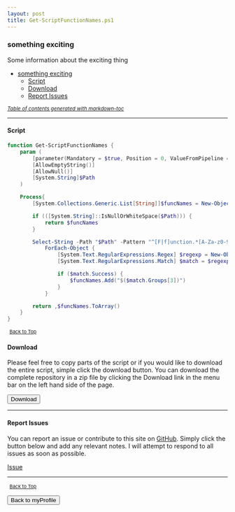 ```yaml
---
layout: post
title: Get-ScriptFunctionNames.ps1
---
```


### something exciting

Some information about the exciting thing

- [something exciting](#something-exciting)
  - [Script](#script)
  - [Download](#download)
  - [Report Issues](#report-issues)

<small><i><a href='http://ecotrust-canada.github.io/markdown-toc/'>Table of contents generated with markdown-toc</a></i></small>

---

#### Script

```powershell
function Get-ScriptFunctionNames {
    param (
        [parameter(Mandatory = $true, Position = 0, ValueFromPipeline = $true)]
        [AllowEmptyString()]
        [AllowNull()]
        [System.String]$Path
    )

    Process{
        [System.Collections.Generic.List[String]]$funcNames = New-Object System.Collections.Generic.List[String]

        if (([System.String]::IsNullOrWhiteSpace($Path))) {
			return $funcNames
		}

		Select-String -Path "$Path" -Pattern "^[F|f]unction.*[A-Za-z0-9+]-[A-Za-z0-9+]" |
			ForEach-Object {
				[System.Text.RegularExpressions.Regex] $regexp = New-Object Regex("(function)( +)([\w-]+)")
				[System.Text.RegularExpressions.Match] $match = $regexp.Match("$_")

				if ($match.Success)	{
					$funcNames.Add("$($match.Groups[3])")
				}
			}

        return ,$funcNames.ToArray()
    }
}
```

<span style="font-size:11px;"><a href="#"><i class="fas fa-caret-up" aria-hidden="true" style="color: white; margin-right:5px;"></i>Back to Top</a></span>

#### Download

Please feel free to copy parts of the script or if you would like to download the entire script, simple click the download button. You can download the complete repository in a zip file by clicking the Download link in the menu bar on the left hand side of the page.

<button class="btn" type="submit" onclick="window.open('http://agamar.domain.leigh-services.com:4000/powershell/functions/myProfile/Get-ScriptFunctionNames.ps1')">
    <i class="fa fa-cloud-download-alt">
    </i>
        Download
</button>

---

#### Report Issues

You can report an issue or contribute to this site on <a href="https://github.com/BanterBoy/scripts-blog/issues">GitHub</a>. Simply click the button below and add any relevant notes. I will attempt to respond to all issues as soon as possible.

<!-- Place this tag where you want the button to render. -->

<a class="github-button" href="https://github.com/BanterBoy/scripts-blog/issues/new?title=Get-ScriptFunctionNames.ps1&body=There is a problem with this function. Please find details below." data-show-count="true" aria-label="Issue BanterBoy/scripts-blog on GitHub">Issue</a>

---

<span style="font-size:11px;"><a href="#"><i class="fas fa-caret-up" aria-hidden="true" style="color: white; margin-right:5px;"></i>Back to Top</a></span>

<a href="/menu/_pages/myProfile.html">
    <button class="btn">
        <i class='fas fa-reply'>
        </i>
            Back to myProfile
    </button>
</a>

[1]: http://ecotrust-canada.github.io/markdown-toc
[2]: https://github.com/googlearchive/code-prettify
